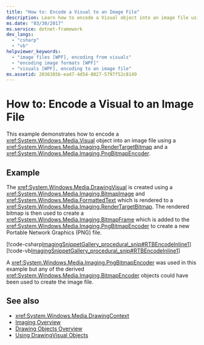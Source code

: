 ```yaml
---
title: "How to: Encode a Visual to an Image File"
description: Learn how to encode a Visual object into an image file using a RenderTargetBitmap and a PngBitmapEncoder.
ms.date: "03/30/2017"
ms.service: dotnet-framework
dev_langs: 
  - "csharp"
  - "vb"
helpviewer_keywords: 
  - "image files [WPF], encoding from visuals"
  - "encoding image formats [WPF]"
  - "visuals [WPF], encoding to an image file"
ms.assetid: 2036385b-ea47-4d54-8027-5797f52c8149
---
```

# How to: Encode a Visual to an Image File

This example demonstrates how to encode a <xref:System.Windows.Media.Visual> object into an image file using a <xref:System.Windows.Media.Imaging.RenderTargetBitmap> and a <xref:System.Windows.Media.Imaging.PngBitmapEncoder>.  
  
## Example  

 The <xref:System.Windows.Media.DrawingVisual> is created using a <xref:System.Windows.Media.Imaging.BitmapImage> and <xref:System.Windows.Media.FormattedText> which is rendered to a <xref:System.Windows.Media.Imaging.RenderTargetBitmap>. The rendered bitmap is then used to create a <xref:System.Windows.Media.Imaging.BitmapFrame> which is added to the <xref:System.Windows.Media.Imaging.PngBitmapEncoder> to create a new Portable Network Graphics (PNG) file.  
  
 [!code-csharp[ImagingSnippetGallery_procedural_snip#RTBEncodeInline1](~/samples/snippets/csharp/VS_Snippets_Wpf/ImagingSnippetGallery_procedural_snip/CSharp/RenderTargetBitmapExample_Encode.cs#rtbencodeinline1)]
 [!code-vb[ImagingSnippetGallery_procedural_snip#RTBEncodeInline1](~/samples/snippets/visualbasic/VS_Snippets_Wpf/ImagingSnippetGallery_procedural_snip/VB/RenderTargetBitmapExample_Encode.vb#rtbencodeinline1)]  
  
 A <xref:System.Windows.Media.Imaging.PngBitmapEncoder> was used in this example but any of the derived <xref:System.Windows.Media.Imaging.BitmapEncoder> objects could have been used to create the image file.  
  
## See also

- <xref:System.Windows.Media.DrawingContext>
- [Imaging Overview](imaging-overview.md)
- [Drawing Objects Overview](drawing-objects-overview.md)
- [Using DrawingVisual Objects](using-drawingvisual-objects.md)
